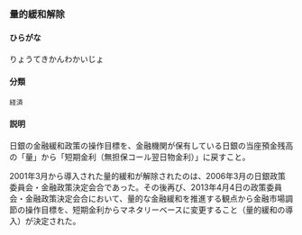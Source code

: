 <div style="display:none;">

## [あ行](securities-terms?id=あ行)
## [か行](securities-terms?id=か行)
## [さ行](securities-terms?id=さ行)
## [た行](securities-terms?id=た行)
## [な行](securities-terms?id=な行)
## [は行](securities-terms?id=は行)
## [ま行](securities-terms?id=ま行)
## [や行](securities-terms?id=や行)
## [ら行](securities-terms?id=ら行)

</div>

### 量的緩和解除

#### ひらがな

りょうてきかんわかいじょ

#### 分類

`経済`

#### 説明

日銀の金融緩和政策の操作目標を、金融機関が保有している日銀の当座預金残高の「量」から「短期金利（無担保コール翌日物金利）」に戻すこと。
 
2001年3月から導入された量的緩和が解除されたのは、2006年3月の日銀政策委員会・金融政策決定会合であった。その後再び、2013年4月4日の政策委員会・金融政策決定会合において、量的な金融緩和を推進する観点から金融市場調節の操作目標を、短期金利からマネタリーベースに変更すること（量的緩和の導入）が決定された。

<div style="display:none;">

## [わ行](securities-terms?id=わ行)
## [英数字・記号](securities-terms?id=英数字・記号)

</div>

